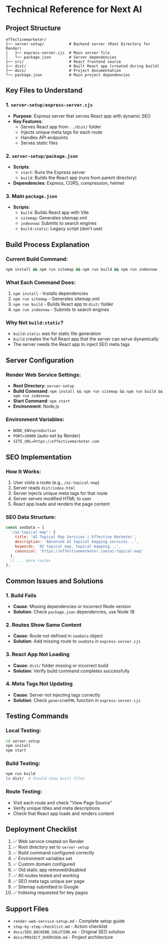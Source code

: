 # Technical Reference for Next AI

## Project Structure
```
effectivemarketer/
├── server-setup/           # Backend server (Root Directory for Render)
│   ├── express-server.cjs  # Main server file
│   └── package.json        # Server dependencies
├── src/                    # React frontend source
├── dist/                   # Built React app (created during build)
├── docs/                   # Project documentation
└── package.json            # Main project dependencies
```

## Key Files to Understand

### 1. `server-setup/express-server.cjs`
- **Purpose**: Express server that serves React app with dynamic SEO
- **Key Features**:
  - Serves React app from `../dist/` folder
  - Injects unique meta tags for each route
  - Handles API endpoints
  - Serves static files

### 2. `server-setup/package.json`
- **Scripts**:
  - `start`: Runs the Express server
  - `build`: Builds the React app (runs from parent directory)
- **Dependencies**: Express, CORS, compression, helmet

### 3. Main `package.json`
- **Scripts**:
  - `build`: Builds React app with Vite
  - `sitemap`: Generates sitemap.xml
  - `indexnow`: Submits to search engines
  - `build:static`: Legacy script (don't use)

## Build Process Explanation

### Current Build Command:
```bash
npm install && npm run sitemap && npm run build && npm run indexnow
```

### What Each Command Does:
1. `npm install` - Installs dependencies
2. `npm run sitemap` - Generates sitemap.xml
3. `npm run build` - Builds React app to `dist/` folder
4. `npm run indexnow` - Submits to search engines

### Why Not `build:static`?
- `build:static` was for static file generation
- `build` creates the full React app that the server can serve dynamically
- The server needs the React app to inject SEO meta tags

## Server Configuration

### Render Web Service Settings:
- **Root Directory**: `server-setup`
- **Build Command**: `npm install && npm run sitemap && npm run build && npm run indexnow`
- **Start Command**: `npm start`
- **Environment**: Node.js

### Environment Variables:
- `NODE_ENV=production`
- `PORT=10000` (auto-set by Render)
- `SITE_URL=https://effectivemarketer.com`

## SEO Implementation

### How It Works:
1. User visits a route (e.g., `/ai-topical-map`)
2. Server reads `dist/index.html`
3. Server injects unique meta tags for that route
4. Server serves modified HTML to user
5. React app loads and renders the page content

### SEO Data Structure:
```javascript
const seoData = {
  '/ai-topical-map': {
    title: 'AI Topical Map Services | Effective Marketer',
    description: 'Advanced AI topical mapping services...',
    keywords: 'AI topical map, topical mapping...',
    canonical: 'https://effectivemarketer.com/ai-topical-map'
  },
  // ... more routes
};
```

## Common Issues and Solutions

### 1. Build Fails
- **Cause**: Missing dependencies or incorrect Node version
- **Solution**: Check `package.json` dependencies, use Node 18

### 2. Routes Show Same Content
- **Cause**: Route not defined in `seoData` object
- **Solution**: Add missing route to `seoData` in `express-server.cjs`

### 3. React App Not Loading
- **Cause**: `dist/` folder missing or incorrect build
- **Solution**: Verify build command completes successfully

### 4. Meta Tags Not Updating
- **Cause**: Server not injecting tags correctly
- **Solution**: Check `generateHTML` function in `express-server.cjs`

## Testing Commands

### Local Testing:
```bash
cd server-setup
npm install
npm start
```

### Build Testing:
```bash
npm run build
ls dist/  # Should show built files
```

### Route Testing:
- Visit each route and check "View Page Source"
- Verify unique titles and meta descriptions
- Check that React app loads and renders content

## Deployment Checklist

1. ✅ Web service created on Render
2. ✅ Root directory set to `server-setup`
3. ✅ Build command configured correctly
4. ✅ Environment variables set
5. ✅ Custom domain configured
6. ✅ Old static app removed/disabled
7. ✅ All routes tested and working
8. ✅ SEO meta tags unique per page
9. ✅ Sitemap submitted to Google
10. ✅ Indexing requested for key pages

## Support Files
- `render-web-service-setup.md` - Complete setup guide
- `step-by-step-checklist.md` - Action checklist
- `docs/SEO_BACKEND_SOLUTION.md` - Original SEO solution
- `docs/PROJECT_OVERVIEW.md` - Project architecture
